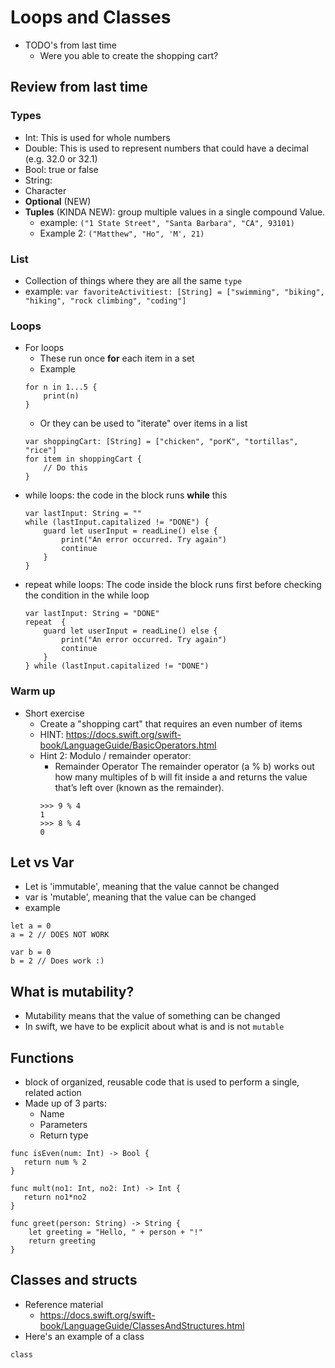 # Loops and Classes
- TODO's from last time
    - Were you able to create the shopping cart?
## Review from last time
### Types
- Int: This is used for whole numbers
- Double: This is used to represent numbers that could have a decimal (e.g. 32.0 or 32.1)
- Bool: true or false
- String: 
- Character
- __Optional__ (NEW)
- __Tuples__ (KINDA NEW): group multiple values in a single compound Value.
    - example: `("1 State Street", "Santa Barbara", "CA", 93101)`
    - Example 2: `("Matthew", "Ho", 'M', 21)`
### List 
- Collection of things where they are all the same `type`
- example: `var favoriteActivitiest: [String] = ["swimming", "biking", "hiking", "rock climbing", "coding"]`
### Loops
- For loops
    - These run once **for** each item in a set
    - Example
    ```
    for n in 1...5 {
        print(n)
    }
    ```
    - Or they can be used to "iterate" over items in a list
    ```
    var shoppingCart: [String] = ["chicken", "porK", "tortillas", "rice"]
    for item in shoppingCart {
        // Do this
    }

    ```
- while loops: the code in the block runs **while** this 
    ```
    var lastInput: String = ""
    while (lastInput.capitalized != "DONE") {
        guard let userInput = readLine() else {
            print("An error occurred. Try again")
            continue
        }
    }
    ```
- repeat while loops: The code inside the block runs first before checking the condition in the while loop
    ```
    var lastInput: String = "DONE"
    repeat  {
        guard let userInput = readLine() else {
            print("An error occurred. Try again")
            continue
        }
    } while (lastInput.capitalized != "DONE")
    ```

### Warm up
- Short exercise
    - Create a "shopping cart" that requires an even number of items
    - HINT: https://docs.swift.org/swift-book/LanguageGuide/BasicOperators.html
    - Hint 2: Modulo / remainder operator:
        - Remainder Operator
    The remainder operator (a % b) works out how many multiples of b will fit inside a and returns the value that’s left over (known as the remainder).
        ```
        >>> 9 % 4 
        1
        >>> 8 % 4
        0
        ```

## Let vs Var
- Let is 'immutable', meaning that the value cannot be changed
- var is 'mutable', meaning that the value can be changed
- example
```
let a = 0
a = 2 // DOES NOT WORK

var b = 0
b = 2 // Does work :)
```

## What is mutability? 
- Mutability means that the value of something can be changed
- In swift, we have to be explicit about what is and is not `mutable`

## Functions
- block of organized, reusable code that is used to perform a single, related action 
- Made up of 3 parts:
    - Name
    - Parameters
    - Return type

```
func isEven(num: Int) -> Bool {
   return num % 2 
}
```
```
func mult(no1: Int, no2: Int) -> Int {
   return no1*no2
}
```
```
func greet(person: String) -> String {
    let greeting = "Hello, " + person + "!"
    return greeting
}
```

## Classes and structs
- Reference material 
    - https://docs.swift.org/swift-book/LanguageGuide/ClassesAndStructures.html
- Here's an example of a class 
```
class 
```